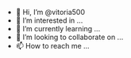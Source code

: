 - 👋 Hi, I’m @vitoria500
- 👀 I’m interested in ...
- 🌱 I’m currently learning ...
- 💞️ I’m looking to collaborate on ...
- 📫 How to reach me ...

<!---
vitoria500/vitoria500 Enteris a ✨ special ✨ repository because its `README.md` (this file) appears on your GitHub profile.
You can click the Preview link to take a look at your changes.
--->
